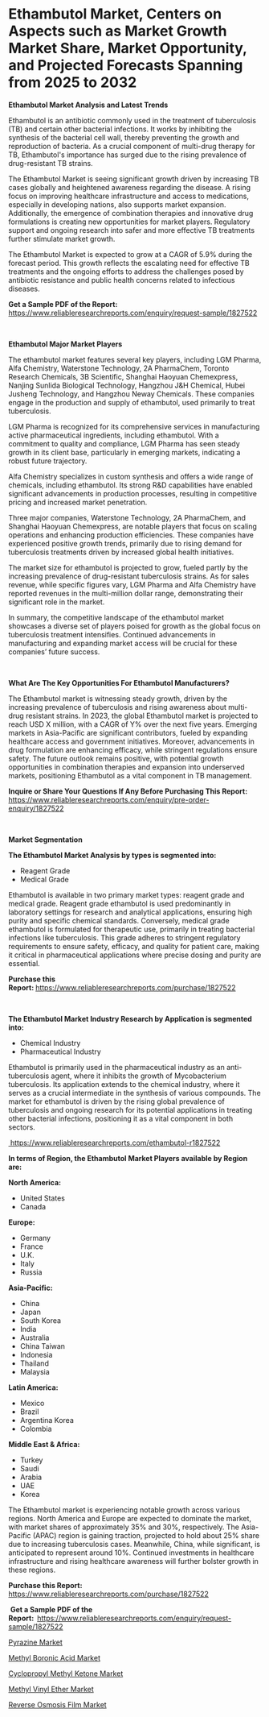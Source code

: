 <p><h1>Ethambutol Market, Centers on Aspects such as Market Growth Market Share, Market Opportunity, and Projected Forecasts Spanning from 2025 to 2032</h1></p><p><strong>Ethambutol Market Analysis and Latest Trends</strong></p>
<p><p>Ethambutol is an antibiotic commonly used in the treatment of tuberculosis (TB) and certain other bacterial infections. It works by inhibiting the synthesis of the bacterial cell wall, thereby preventing the growth and reproduction of bacteria. As a crucial component of multi-drug therapy for TB, Ethambutol's importance has surged due to the rising prevalence of drug-resistant TB strains.</p><p>The Ethambutol Market is seeing significant growth driven by increasing TB cases globally and heightened awareness regarding the disease. A rising focus on improving healthcare infrastructure and access to medications, especially in developing nations, also supports market expansion. Additionally, the emergence of combination therapies and innovative drug formulations is creating new opportunities for market players. Regulatory support and ongoing research into safer and more effective TB treatments further stimulate market growth.</p><p>The Ethambutol Market is expected to grow at a CAGR of 5.9% during the forecast period. This growth reflects the escalating need for effective TB treatments and the ongoing efforts to address the challenges posed by antibiotic resistance and public health concerns related to infectious diseases.</p></p>
<p><strong>Get a Sample PDF of the Report:&nbsp;</strong> <a href="https://www.reliableresearchreports.com/enquiry/request-sample/1827522?utm_campaign=9&utm_medium=2&utm_source=Github&utm_content=ia&utm_term=02042025&utm_id=ethambutol">https://www.reliableresearchreports.com/enquiry/request-sample/1827522</a></p>
<p>&nbsp;</p>
<p><strong>Ethambutol Major Market Players</strong></p>
<p><p>The ethambutol market features several key players, including LGM Pharma, Alfa Chemistry, Waterstone Technology, 2A PharmaChem, Toronto Research Chemicals, 3B Scientific, Shanghai Haoyuan Chemexpress, Nanjing Sunlida Biological Technology, Hangzhou J&H Chemical, Hubei Jusheng Technology, and Hangzhou Neway Chemicals. These companies engage in the production and supply of ethambutol, used primarily to treat tuberculosis.</p><p>LGM Pharma is recognized for its comprehensive services in manufacturing active pharmaceutical ingredients, including ethambutol. With a commitment to quality and compliance, LGM Pharma has seen steady growth in its client base, particularly in emerging markets, indicating a robust future trajectory.</p><p>Alfa Chemistry specializes in custom synthesis and offers a wide range of chemicals, including ethambutol. Its strong R&D capabilities have enabled significant advancements in production processes, resulting in competitive pricing and increased market penetration.</p><p>Three major companies, Waterstone Technology, 2A PharmaChem, and Shanghai Haoyuan Chemexpress, are notable players that focus on scaling operations and enhancing production efficiencies. These companies have experienced positive growth trends, primarily due to rising demand for tuberculosis treatments driven by increased global health initiatives.</p><p>The market size for ethambutol is projected to grow, fueled partly by the increasing prevalence of drug-resistant tuberculosis strains. As for sales revenue, while specific figures vary, LGM Pharma and Alfa Chemistry have reported revenues in the multi-million dollar range, demonstrating their significant role in the market.</p><p>In summary, the competitive landscape of the ethambutol market showcases a diverse set of players poised for growth as the global focus on tuberculosis treatment intensifies. Continued advancements in manufacturing and expanding market access will be crucial for these companies’ future success.</p></p>
<p>&nbsp;</p>
<p><strong>What Are The Key Opportunities For Ethambutol Manufacturers?</strong></p>
<p><p>The Ethambutol market is witnessing steady growth, driven by the increasing prevalence of tuberculosis and rising awareness about multi-drug resistant strains. In 2023, the global Ethambutol market is projected to reach USD X million, with a CAGR of Y% over the next five years. Emerging markets in Asia-Pacific are significant contributors, fueled by expanding healthcare access and government initiatives. Moreover, advancements in drug formulation are enhancing efficacy, while stringent regulations ensure safety. The future outlook remains positive, with potential growth opportunities in combination therapies and expansion into underserved markets, positioning Ethambutol as a vital component in TB management.</p></p>
<p><strong>Inquire or Share Your Questions If Any Before Purchasing This Report:</strong> <a href="https://www.reliableresearchreports.com/enquiry/pre-order-enquiry/1827522?utm_campaign=9&utm_medium=2&utm_source=Github&utm_content=ia&utm_term=02042025&utm_id=ethambutol">https://www.reliableresearchreports.com/enquiry/pre-order-enquiry/1827522</a></p>
<p>&nbsp;</p>
<p><strong>Market Segmentation</strong></p>
<p><strong>The Ethambutol Market Analysis by types is segmented into:</strong></p>
<p><ul><li>Reagent Grade</li><li>Medical Grade</li></ul></p>
<p><p>Ethambutol is available in two primary market types: reagent grade and medical grade. Reagent grade ethambutol is used predominantly in laboratory settings for research and analytical applications, ensuring high purity and specific chemical standards. Conversely, medical grade ethambutol is formulated for therapeutic use, primarily in treating bacterial infections like tuberculosis. This grade adheres to stringent regulatory requirements to ensure safety, efficacy, and quality for patient care, making it critical in pharmaceutical applications where precise dosing and purity are essential.</p></p>
<p><strong>Purchase this Report:&nbsp;</strong><a href="https://www.reliableresearchreports.com/purchase/1827522?utm_campaign=9&utm_medium=2&utm_source=Github&utm_content=ia&utm_term=02042025&utm_id=ethambutol">https://www.reliableresearchreports.com/purchase/1827522</a></p>
<p>&nbsp;</p>
<p><strong>The Ethambutol Market Industry Research by Application is segmented into:</strong></p>
<p><ul><li>Chemical Industry</li><li>Pharmaceutical Industry</li></ul></p>
<p><p>Ethambutol is primarily used in the pharmaceutical industry as an anti-tuberculosis agent, where it inhibits the growth of Mycobacterium tuberculosis. Its application extends to the chemical industry, where it serves as a crucial intermediate in the synthesis of various compounds. The market for ethambutol is driven by the rising global prevalence of tuberculosis and ongoing research for its potential applications in treating other bacterial infections, positioning it as a vital component in both sectors.</p></p>
<p><a href="https://www.reliableresearchreports.com/ethambutol-r1827522?utm_campaign=9&utm_medium=2&utm_source=Github&utm_content=ia&utm_term=02042025&utm_id=ethambutol">&nbsp;https://www.reliableresearchreports.com/ethambutol-r1827522</a></p>
<p><strong>In terms of Region, the Ethambutol Market Players available by Region are:</strong></p>
<p>
    <p> <strong> North America: </strong>
        <ul>
            <li>United States</li>
            <li>Canada</li>
        </ul>
        </p> 
    <p> <strong> Europe: </strong>
        <ul>
            <li>Germany</li>
            <li>France</li>
            <li>U.K.</li>
            <li>Italy</li>
            <li>Russia</li>
        </ul>
        </p> 
    <p> <strong> Asia-Pacific: </strong>
        <ul>
            <li>China</li>
            <li>Japan</li>
            <li>South Korea</li>
            <li>India</li>
            <li>Australia</li>
            <li>China Taiwan</li>
            <li>Indonesia</li>
            <li>Thailand</li>
            <li>Malaysia</li>
        </ul>
        </p> 
    <p> <strong> Latin America: </strong>
        <ul>
            <li>Mexico</li>
            <li>Brazil</li>
            <li>Argentina Korea</li>
            <li>Colombia</li>
        </ul>
        </p> 
    <p> <strong> Middle East & Africa: </strong>
        <ul>
            <li>Turkey</li>
            <li>Saudi</li>
            <li>Arabia</li>
            <li>UAE</li>
            <li>Korea</li>
        </ul>
    </p>
    </p>
<p><p>The Ethambutol market is experiencing notable growth across various regions. North America and Europe are expected to dominate the market, with market shares of approximately 35% and 30%, respectively. The Asia-Pacific (APAC) region is gaining traction, projected to hold about 25% share due to increasing tuberculosis cases. Meanwhile, China, while significant, is anticipated to represent around 10%. Continued investments in healthcare infrastructure and rising healthcare awareness will further bolster growth in these regions.</p></p>
<p><strong>Purchase this Report: </strong><a href="https://www.reliableresearchreports.com/purchase/1827522?utm_campaign=9&utm_medium=2&utm_source=Github&utm_content=ia&utm_term=02042025&utm_id=ethambutol">https://www.reliableresearchreports.com/purchase/1827522</a></p>
<p>&nbsp;<strong>Get a Sample PDF of the Report:&nbsp;&nbsp;</strong><a href="https://www.reliableresearchreports.com/enquiry/request-sample/1827522?utm_campaign=9&utm_medium=2&utm_source=Github&utm_content=ia&utm_term=02042025&utm_id=ethambutol">https://www.reliableresearchreports.com/enquiry/request-sample/1827522</a></p>
<p><strong></strong></p>
<p><p><a href="https://github.com/dovbusmrking/Market-Research-Report-List-1/blob/main/pyrazine-market.md?utm_campaign=9&utm_medium=2&utm_source=Github&utm_content=ia&utm_term=02042025&utm_id=ethambutol">Pyrazine Market</a></p><p><a href="https://github.com/ogbadujonito22/Market-Research-Report-List-1/blob/main/methyl-boronic-acid-market.md?utm_campaign=9&utm_medium=2&utm_source=Github&utm_content=ia&utm_term=02042025&utm_id=ethambutol">Methyl Boronic Acid Market</a></p><p><a href="https://github.com/azetehhasle/Market-Research-Report-List-1/blob/main/cyclopropyl-methyl-ketone-market.md?utm_campaign=9&utm_medium=2&utm_source=Github&utm_content=ia&utm_term=02042025&utm_id=ethambutol">Cyclopropyl Methyl Ketone Market</a></p><p><a href="https://github.com/lemiranajd/Market-Research-Report-List-1/blob/main/methyl-vinyl-ether-market.md?utm_campaign=9&utm_medium=2&utm_source=Github&utm_content=ia&utm_term=02042025&utm_id=ethambutol">Methyl Vinyl Ether Market</a></p><p><a href="https://github.com/pichuaadh0/Market-Research-Report-List-1/blob/main/reverse-osmosis-film-market.md?utm_campaign=9&utm_medium=2&utm_source=Github&utm_content=ia&utm_term=02042025&utm_id=ethambutol">Reverse Osmosis Film Market</a></p></p>